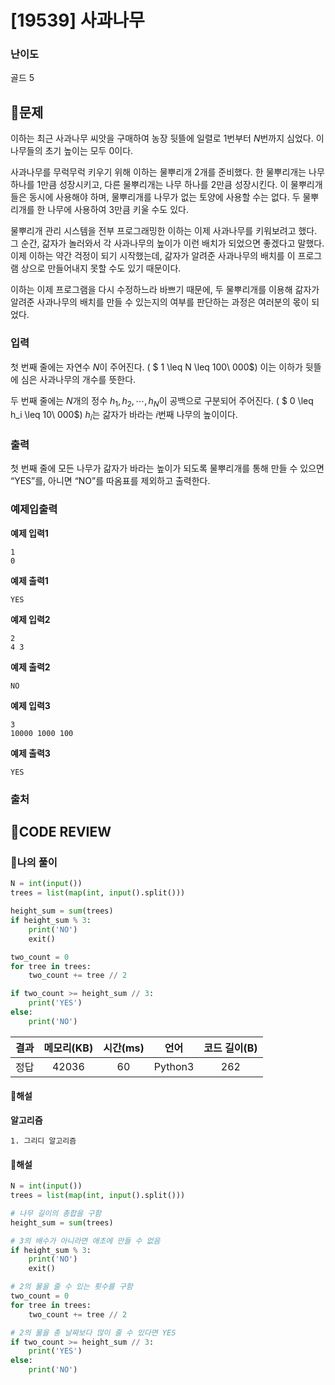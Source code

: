 # [19539] 사과나무

### **난이도**
골드 5
## **📝문제**
이하는 최근 사과나무 씨앗을 구매하여 농장 뒷뜰에 일렬로 
$1$번부터 
$N$번까지 심었다. 이 나무들의 초기 높이는 모두 
$0$이다.

사과나무를 무럭무럭 키우기 위해 이하는 물뿌리개 
$2$개를 준비했다. 한 물뿌리개는 나무 하나를 
$1$만큼 성장시키고, 다른 물뿌리개는 나무 하나를 
$2$만큼 성장시킨다. 이 물뿌리개들은 동시에 사용해야 하며, 물뿌리개를 나무가 없는 토양에 사용할 수는 없다. 두 물뿌리개를 한 나무에 사용하여 
$3$만큼 키울 수도 있다.

물뿌리개 관리 시스템을 전부 프로그래밍한 이하는 이제 사과나무를 키워보려고 했다. 그 순간, 갊자가 놀러와서 각 사과나무의 높이가 이런 배치가 되었으면 좋겠다고 말했다. 이제 이하는 약간 걱정이 되기 시작했는데, 갊자가 알려준 사과나무의 배치를 이 프로그램 상으로 만들어내지 못할 수도 있기 때문이다.

이하는 이제 프로그램을 다시 수정하느라 바쁘기 때문에, 두 물뿌리개를 이용해 갊자가 알려준 사과나무의 배치를 만들 수 있는지의 여부를 판단하는 과정은 여러분의 몫이 되었다.
### **입력**
첫 번째 줄에는 자연수 
$N$이 주어진다. (
$ 1 \leq N \leq 100\ 000$) 이는 이하가 뒷뜰에 심은 사과나무의 개수를 뜻한다.

두 번째 줄에는 
$N$개의 정수 
$h_1,h_2,\cdots,h_N$이 공백으로 구분되어 주어진다. (
$ 0 \leq h_i \leq 10\ 000$) 
$h_i$는 갊자가 바라는 
$i$번째 나무의 높이이다.
### **출력**
첫 번째 줄에 모든 나무가 갊자가 바라는 높이가 되도록 물뿌리개를 통해 만들 수 있으면 “YES”를, 아니면 “NO”를 따옴표를 제외하고 출력한다.
### **예제입출력**

**예제 입력1**

```
1
0
```

**예제 출력1**

```
YES
```

**예제 입력2**

```
2
4 3
```

**예제 출력2**

```
NO
```

**예제 입력3**

```
3
10000 1000 100
```

**예제 출력3**

```
YES
```

### **출처**

## **🧐CODE REVIEW**

### **🧾나의 풀이**

```python
N = int(input())
trees = list(map(int, input().split()))

height_sum = sum(trees)
if height_sum % 3:
    print('NO')
    exit()

two_count = 0
for tree in trees:
    two_count += tree // 2

if two_count >= height_sum // 3:
    print('YES')
else:
    print('NO')

```

결과	| 메모리(KB) |	시간(ms) |	언어 |	코드 길이(B)
:----:|:-----:|:-----:|:-----:|:--------:
정답|42036|60|Python3|262
#### **📝해설**

**알고리즘**
```
1. 그리디 알고리즘
```

#### **📝해설**

```python
N = int(input())
trees = list(map(int, input().split()))

# 나무 길이의 총합을 구함
height_sum = sum(trees)

# 3의 배수가 아니라면 애초에 만들 수 없음
if height_sum % 3:
    print('NO')
    exit()

# 2의 물을 줄 수 있는 횟수를 구함
two_count = 0
for tree in trees:
    two_count += tree // 2

# 2의 물을 총 날짜보다 많이 줄 수 있다면 YES
if two_count >= height_sum // 3:
    print('YES')
else:
    print('NO')

```